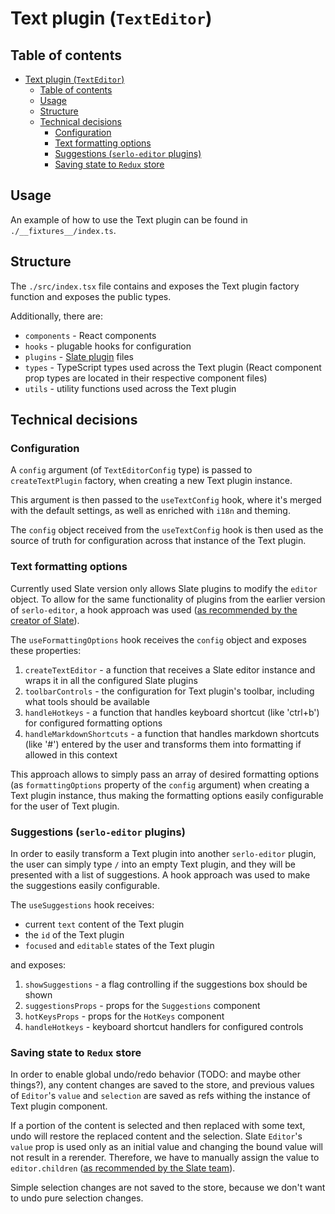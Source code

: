 # Text plugin (`TextEditor`)

## Table of contents

- [Text plugin (`TextEditor`)](#text-plugin-texteditor)
  - [Table of contents](#table-of-contents)
  - [Usage](#usage)
  - [Structure](#structure)
  - [Technical decisions](#technical-decisions)
    - [Configuration](#configuration)
    - [Text formatting options](#text-formatting-options)
    - [Suggestions (`serlo-editor` plugins)](#suggestions-serlo-editor-plugins)
    - [Saving state to `Redux` store](#saving-state-to-redux-store)

## Usage

An example of how to use the Text plugin can be found in `./__fixtures__/index.ts`.

## Structure

The `./src/index.tsx` file contains and exposes the Text plugin factory function and exposes the public types.

Additionally, there are:

- `components` - React components
- `hooks` - plugable hooks for configuration
- `plugins` - [Slate plugin](https://docs.slatejs.org/concepts/08-plugins) files
- `types` - TypeScript types used across the Text plugin (React component prop types are located in their respective component files)
- `utils` - utility functions used across the Text plugin

## Technical decisions

### Configuration

A `config` argument (of `TextEditorConfig` type) is passed to `createTextPlugin` factory, when creating a new Text plugin instance.

This argument is then passed to the `useTextConfig` hook, where it's merged with the default settings, as well as enriched with `i18n` and theming.

The `config` object received from the `useTextConfig` hook is then used as the source of truth for configuration across that instance of the Text plugin.

### Text formatting options

Currently used Slate version only allows Slate plugins to modify the `editor` object. To allow for the same functionality of plugins from the earlier version of `serlo-editor`, a hook approach was used ([as recommended by the creator of Slate](https://github.com/ianstormtaylor/slate/issues/3222#issuecomment-573331151)).

The `useFormattingOptions` hook receives the `config` object and exposes these properties:

1. `createTextEditor` - a function that receives a Slate editor instance and wraps it in all the configured Slate plugins
2. `toolbarControls` - the configuration for Text plugin's toolbar, including what tools should be available
3. `handleHotkeys` - a function that handles keyboard shortcut (like 'ctrl+b') for configured formatting options
4. `handleMarkdownShortcuts` - a function that handles markdown shortcuts (like '#') entered by the user and transforms them into formatting if allowed in this context

This approach allows to simply pass an array of desired formatting options (as `formattingOptions` property of the `config` argument) when creating a Text plugin instance, thus making the formatting options easily configurable for the user of Text plugin.

### Suggestions (`serlo-editor` plugins)

In order to easily transform a Text plugin into another `serlo-editor` plugin, the user can simply type `/` into an empty Text plugin, and they will be presented with a list of suggestions. A hook approach was used to make the suggestions easily configurable.

The `useSuggestions` hook receives:

- current `text` content of the Text plugin
- the `id` of the Text plugin
- `focused` and `editable` states of the Text plugin

and exposes:

1. `showSuggestions` - a flag controlling if the suggestions box should be shown
2. `suggestionsProps` - props for the `Suggestions` component
3. `hotKeysProps` - props for the `HotKeys` component
4. `handleHotkeys` - keyboard shortcut handlers for configured controls

### Saving state to `Redux` store

In order to enable global undo/redo behavior (TODO: and maybe other things?), any content changes are saved to the store, and previous values of `Editor`'s `value` and `selection` are saved as refs withing the instance of Text plugin component.

If a portion of the content is selected and then replaced with some text, undo will restore the replaced content and the selection. Slate `Editor`'s `value` prop is used only as an initial value and changing the bound value will not result in a rerender. Therefore, we have to manually assign the value to `editor.children` ([as recommended by the Slate team](https://github.com/ianstormtaylor/slate/releases/tag/slate-react%400.67.0)).

Simple selection changes are not saved to the store, because we don't want to undo pure selection changes.
